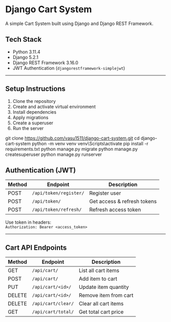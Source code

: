 # Django Cart System

A simple Cart System built using Django and Django REST Framework.

## Tech Stack

- Python 3.11.4  
- Django 5.2.1  
- Django REST Framework 3.16.0  
- JWT Authentication (`djangorestframework-simplejwt`)

---

## Setup Instructions

1. Clone the repository  
2. Create and activate virtual environment  
3. Install dependencies  
4. Apply migrations  
5. Create a superuser  
6. Run the server


git clone https://github.com/vasu1511/django-cart-system.git
cd django-cart-system
python -m venv venv
venv\Scripts\activate
pip install -r requirements.txt
python manage.py migrate
python manage.py createsuperuser
python manage.py runserver



## Authentication (JWT)

| Method | Endpoint              | Description                 |
|--------|-----------------------|-----------------------------|
| POST   | `/api/token/register/` | Register user               |
| POST   | `/api/token/`          | Get access & refresh tokens |
| POST   | `/api/token/refresh/`  | Refresh access token        |

Use token in headers:  
`Authorization: Bearer <access_token>`

---

## Cart API Endpoints

| Method | Endpoint                  | Description               |
|--------|---------------------------|---------------------------|
| GET    | `/api/cart/`              | List all cart items       |
| POST   | `/api/cart/`              | Add item to cart          |
| PUT    | `/api/cart/<id>/`         | Update item quantity      |
| DELETE | `/api/cart/<id>/`         | Remove item from cart     |
| DELETE | `/api/cart/clear/`        | Clear all cart items      |
| GET    | `/api/cart/total/`        | Get total cart price      |
